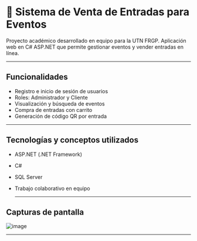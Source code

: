 # 🎫 Sistema de Venta de Entradas para Eventos

Proyecto académico desarrollado en equipo para la UTN FRGP. Aplicación web en C# ASP.NET que permite gestionar eventos y vender entradas en línea.

---

##  Funcionalidades
- Registro e inicio de sesión de usuarios
- Roles: Administrador y Cliente
- Visualización y búsqueda de eventos
- Compra de entradas con carrito
- Generación de código QR por entrada

---

##  Tecnologías y conceptos utilizados
- ASP.NET (.NET Framework)
- C#
- SQL Server
- Trabajo colaborativo en equipo

  ---

##  Capturas de pantalla
![image](https://github.com/user-attachments/assets/1a36df0b-a644-4997-8fa6-7177247f1523)


---
